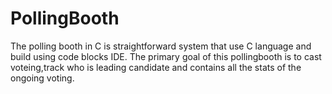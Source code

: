 # PollingBooth
The polling booth in C is straightforward system that use C language and build using code blocks IDE. The primary goal of this pollingbooth is to cast voteing,track who is leading candidate and contains all the stats of the ongoing voting.
